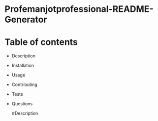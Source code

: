 # Profemanjotprofessional-README-Generator
# Table of contents 

- Description

- Installation

- Usage

- Contributing

- Tests

- Questions


  #Description 
